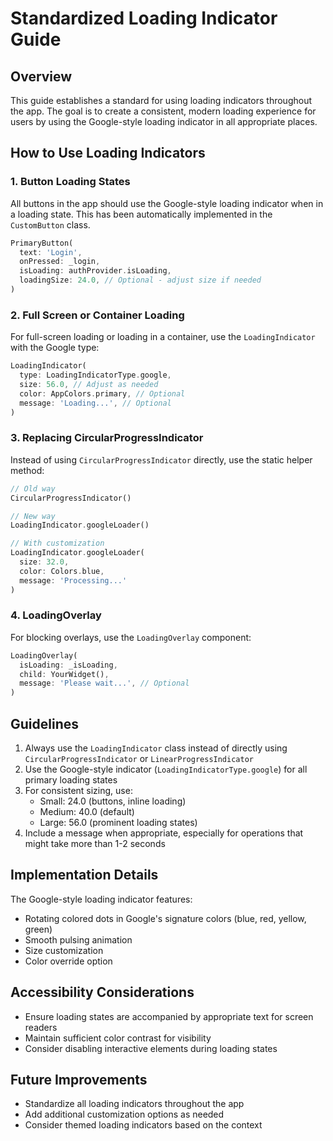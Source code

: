 # Standardized Loading Indicator Guide

## Overview

This guide establishes a standard for using loading indicators throughout the app. The goal is to create a consistent, modern loading experience for users by using the Google-style loading indicator in all appropriate places.

## How to Use Loading Indicators

### 1. Button Loading States

All buttons in the app should use the Google-style loading indicator when in a loading state. This has been automatically implemented in the `CustomButton` class.

```dart
PrimaryButton(
  text: 'Login',
  onPressed: _login,
  isLoading: authProvider.isLoading,
  loadingSize: 24.0, // Optional - adjust size if needed
)
```

### 2. Full Screen or Container Loading

For full-screen loading or loading in a container, use the `LoadingIndicator` with the Google type:

```dart
LoadingIndicator(
  type: LoadingIndicatorType.google,
  size: 56.0, // Adjust as needed
  color: AppColors.primary, // Optional
  message: 'Loading...', // Optional
)
```

### 3. Replacing CircularProgressIndicator

Instead of using `CircularProgressIndicator` directly, use the static helper method:

```dart
// Old way
CircularProgressIndicator()

// New way
LoadingIndicator.googleLoader()

// With customization
LoadingIndicator.googleLoader(
  size: 32.0,
  color: Colors.blue,
  message: 'Processing...'
)
```

### 4. LoadingOverlay

For blocking overlays, use the `LoadingOverlay` component:

```dart
LoadingOverlay(
  isLoading: _isLoading,
  child: YourWidget(),
  message: 'Please wait...', // Optional
)
```

## Guidelines

1. Always use the `LoadingIndicator` class instead of directly using `CircularProgressIndicator` or `LinearProgressIndicator`
2. Use the Google-style indicator (`LoadingIndicatorType.google`) for all primary loading states
3. For consistent sizing, use:
   - Small: 24.0 (buttons, inline loading)
   - Medium: 40.0 (default)
   - Large: 56.0 (prominent loading states)
4. Include a message when appropriate, especially for operations that might take more than 1-2 seconds

## Implementation Details

The Google-style loading indicator features:
- Rotating colored dots in Google's signature colors (blue, red, yellow, green)
- Smooth pulsing animation
- Size customization
- Color override option

## Accessibility Considerations

- Ensure loading states are accompanied by appropriate text for screen readers
- Maintain sufficient color contrast for visibility
- Consider disabling interactive elements during loading states

## Future Improvements

- Standardize all loading indicators throughout the app
- Add additional customization options as needed
- Consider themed loading indicators based on the context
